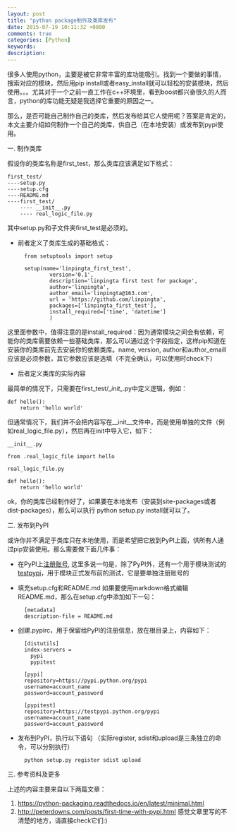 ```yaml
---
layout: post
title: "python package制作及类库发布"
date: 2015-07-19 10:11:32 +0800
comments: true
categories: [Python] 
keywords: 
description: 
---
```


很多人使用python，主要是被它非常丰富的库功能吸引。找到一个要做的事情，搜索对应的模块，然后用pip install或者easy_install就可以轻松的安装模块，然后使用。。。尤其对于一个之前一直工作在c++环境里，看到boost都兴奋很久的人而言，python的库功能无疑是我选择它重要的原因之一。

那么，是否可能自己制作自己的类库，然后发布给其它人使用呢？答案是肯定的，本文主要介绍如何制作一个自己的类库，供自己（在本地安装）或发布到pypi使用。

一. 制作类库

假设你的类库名称是first_test，那么类库应该满足如下格式：

	first_test/
	----setup.py
	----setup.cfg
	----README.md
	----first_test/
		---- __init__.py
		---- real_logic_file.py
其中setup.py和子文件夹first_test是必须的。

* 前者定义了类库生成的基础格式：

		from setuptools import setup
	
		setup(name='linpingta_first_test',
		        version='0.1',
		        description='linpingta first test for package',
		        author='linpingta',
		        author_email='linpingta@163.com',
		        url = 'https://github.com/linpingta',
		        packages=['linpingta_first_test'],
		        install_required=['time', 'datetime']
		        )
这里面参数中，值得注意的是install\_required：因为通常模块之间会有依赖，可能你的类库需要依赖一些基础类库，那么可以通过这个字段指定，这样pip知道在安装你的类库前先去安装你的依赖类库。name, version, author和author\_emaill应该是必须参数，其它参数应该是选填（不完全确认，可以使用时check下）

* 后者定义类库的实际内容

最简单的情况下，只需要在first\_test/\__init\__.py中定义逻辑，例如：

	def hello():
		return 'hello world'
但通常情况下，我们并不会把内容写在\__init\__文件中，而是使用单独的文件（例如real\_logic\_file.py），然后再在init中导入它，如下：

	__init__.py

	from .real_logic_file import hello

	real_logic_file.py
	
	def hello():
		return 'hello world'

ok，你的类库已经制作好了，如果要在本地发布（安装到site-packages或者dist-packages），那么可以执行 python setup.py install就可以了。

二. 发布到PyPI

或许你并不满足于类库只在本地使用，而是希望把它放到PyPI上面，供所有人通过pip安装使用。那么需要做下面几件事：

* 在PyPI上[注册账号](https://pypi.python.org/pypi?%3Aaction=register_form), 这里多说一句是，除了PyPI外，还有一个用于模块测试的[testpypi](https://testpypi.python.org/pypi)，用于模块正式发布前的测试，它是要单独注册账号的

* 填充setup.cfg和README.md
如果要使用markdown格式编辑README.md，那么在setup.cfg中添加如下一句：

		[metadata]
		description-file = README.md

* 创建.pypirc，用于保留给PyPI的注册信息，放在根目录上，内容如下：
	
		[distutils]
		index-servers =
		  pypi
		  pypitest
		
		[pypi]
		repository=https://pypi.python.org/pypi
		username=account_name
		password=account_password
		
		[pypitest]
		repository=https://testpypi.python.org/pypi
		username=account_name
		password=account_password

* 发布到PyPI，执行以下语句 （实际register, sdist和upload是三条独立的命令，可以分别执行）

		python setup.py register sdist upload

三. 参考资料及更多

上述的内容主要来自以下两篇文章：
1. https://python-packaging.readthedocs.io/en/latest/minimal.html
2. http://peterdowns.com/posts/first-time-with-pypi.html
感觉文章里写的不清楚的地方，请直接check它们:)

